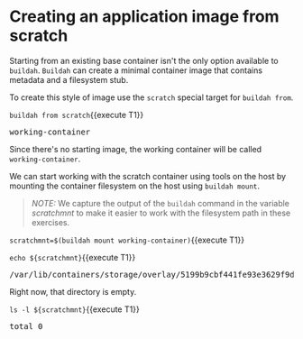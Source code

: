 # Creating an application image from scratch

Starting from an existing base container isn't the only option available to `buildah`.  `Buildah` can create a minimal container image that contains metadata and a filesystem stub.   

To create this style of image use the `scratch` special target for `buildah from`.

`buildah from scratch`{{execute T1}}

<pre class="file">
working-container
</pre>

Since there's no starting image, the working container will be called `working-container`.

We can start working with the scratch container using tools on the host by mounting the container filesystem on the host using `buildah mount`.

> _NOTE:_ We capture the output of the `buildah` command in the variable *scratchmnt* to make it easier to work with the filesystem path in these exercises.

`scratchmnt=$(buildah mount working-container)`{{execute T1}}

`echo ${scratchmnt}`{{execute T1}}

<pre class="file">
/var/lib/containers/storage/overlay/5199b9cbf441fe93e3629f9d6336fd7008858b9b6e23629a724ccc2f567f3feb/merged
</pre>

Right now, that directory is empty.

`ls -l ${scratchmnt}`{{execute T1}}

<pre class="file">
total 0
</pre>

